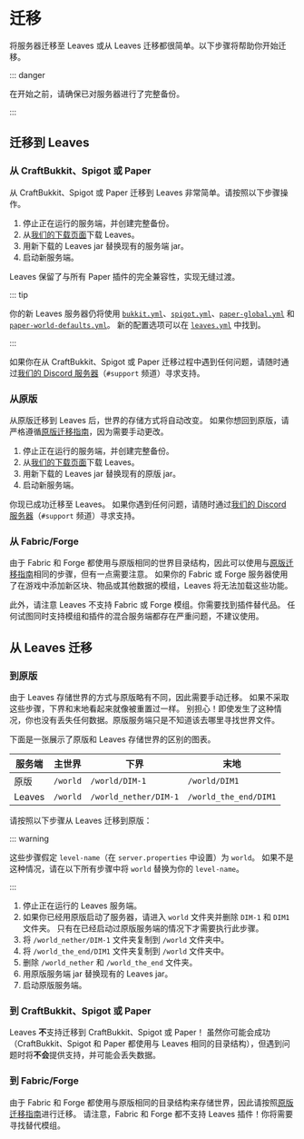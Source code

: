 # 迁移

将服务器迁移至 Leaves 或从 Leaves 迁移都很简单。以下步骤将帮助你开始迁移。

::: danger

在开始之前，请确保已对服务器进行了完整备份。

:::

## 迁移到 Leaves

### 从 CraftBukkit、Spigot 或 Paper

从 CraftBukkit、Spigot 或 Paper 迁移到 Leaves 非常简单。请按照以下步骤操作。

1. 停止正在运行的服务端，并创建完整备份。
2. 从[我们的下载页面](https://leavesmc.top/downloads/leaves)下载 Leaves。
3. 用新下载的 Leaves jar 替换现有的服务端 jar。
4. 启动新服务端。

Leaves 保留了与所有 Paper 插件的完全兼容性，实现无缝过渡。

::: tip

你的新 Leaves
服务器仍将使用 [`bukkit.yml`](https://docs.papermc.io/paper/reference/bukkit-configuration)、[`spigot.yml`](https://docs.papermc.io/paper/reference/spigot-configuration)、[`paper-global.yml`](https://docs.papermc.io/paper/reference/global-configuration) 和 [`paper-world-defaults.yml`](https://docs.papermc.io/paper/reference/world-configuration)。
新的配置选项可以在 [`leaves.yml`](../reference/configuration) 中找到。

:::

如果你在从 CraftBukkit、Spigot 或 Paper
迁移过程中遇到任何问题，请随时通过[我们的 Discord 服务器](https://discord.gg/5hgtU72w33)（`#support` 频道）寻求支持。

### 从原版

从原版迁移到 Leaves 后，世界的存储方式将自动改变。
如果你想回到原版，请严格遵循[原版迁移指南](#从原版)，因为需要手动更改。

1. 停止正在运行的服务端，并创建完整备份。
2. 从[我们的下载页面](https://leavesmc.top/downloads/leaves)下载 Leaves。
3. 用新下载的 Leaves jar 替换现有的原版 jar。
4. 启动新服务端。

你现已成功迁移至 Leaves。
如果你遇到任何问题，请随时通过[我们的 Discord 服务器](https://discord.gg/5hgtU72w33)（`#support` 频道）寻求支持。

### 从 Fabric/Forge

由于 Fabric 和 Forge 都使用与原版相同的世界目录结构，因此可以使用与[原版迁移指南](#从原版)相同的步骤，但有一点需要注意。
如果你的 Fabric 或 Forge 服务器使用了在游戏中添加新区块、物品或其他数据的模组，Leaves 将无法加载这些功能。

此外，请注意 Leaves 不支持 Fabric 或 Forge 模组。你需要找到插件替代品。
任何试图同时支持模组和插件的混合服务端都存在严重问题，不建议使用。

## 从 Leaves 迁移

### 到原版

由于 Leaves 存储世界的方式与原版略有不同，因此需要手动迁移。
如果不采取这些步骤，下界和末地看起来就像被重置过一样。
别担心！即使发生了这种情况，你也没有丢失任何数据。原版服务端只是不知道该去哪里寻找世界文件。

下面是一张展示了原版和 Leaves 存储世界的区别的图表。

| 服务端 | 主世界   | 下界                  | 末地                  |
| ------ | -------- | --------------------- | --------------------- |
| 原版   | `/world` | `/world/DIM-1`        | `/world/DIM1`         |
| Leaves | `/world` | `/world_nether/DIM-1` | `/world_the_end/DIM1` |

请按照以下步骤从 Leaves 迁移到原版：

::: warning

这些步骤假定 `level-name`（在 `server.properties` 中设置）为 `world`。
如果不是这种情况，请在以下所有步骤中将 `world` 替换为你的 `level-name`。

:::

1. 停止正在运行的 Leaves 服务端。
2. 如果你已经用原版启动了服务器，请进入 `world` 文件夹并删除 `DIM-1` 和 `DIM1` 文件夹。
   只有在已经启动过原版服务端的情况下才需要执行此步骤。
3. 将 `/world_nether/DIM-1` 文件夹复制到 `/world` 文件夹中。
4. 将 `/world_the_end/DIM1` 文件夹复制到 `/world` 文件夹中。
5. 删除 `/world_nether` 和 `/world_the_end` 文件夹。
6. 用原版服务端 jar 替换现有的 Leaves jar。
7. 启动原版服务端。

### 到 CraftBukkit、Spigot 或 Paper

Leaves **不**支持迁移到 CraftBukkit、Spigot 或 Paper！
虽然你可能会成功（CraftBukkit、Spigot 和 Paper 都使用与 Leaves 相同的目录结构），但遇到问题时将**不会**提供支持，并可能会丢失数据。

### 到 Fabric/Forge

由于 Fabric 和 Forge 都使用与原版相同的目录结构来存储世界，因此请按照[原版迁移指南](#从原版)进行迁移。
请注意，Fabric 和 Forge 都不支持 Leaves 插件！你将需要寻找替代模组。
